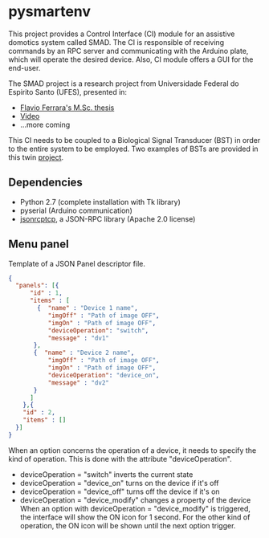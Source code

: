 pysmartenv
==========

This project provides a Control Interface (CI) module for an assistive domotics system called SMAD.
The CI is responsible of receiving commands by an RPC server and communicating with the Arduino plate, which will operate the desired device.
Also, CI module offers a GUI for the end-user.

The SMAD project is a research project from Universidade Federal do Espirito Santo (UFES), presented in:
+ [Flavio Ferrara's M.Sc. thesis]()
+ [Video](https://vimeo.com/122515785)
+ ...more coming

This CI needs to be coupled to a Biological Signal Transducer (BST) in order to the entire system to be employed. Two examples of BSTs are provided in this twin [project](https://github.com/ienaplissken/pyassistive).

Dependencies
------------
+ Python 2.7 (complete installation with Tk library)
+ pyserial (Arduino communication)
+ [jsonrcptcp](https://github.com/joshmarshall/jsonrpctcp/tree/master/jsonrpctcp), a JSON-RPC library (Apache 2.0 license)

Menu panel
-----------
Template of a JSON Panel descriptor file.

```json
{
  "panels": [{
      "id" : 1,
      "items" : [
        {  "name" : "Device 1 name",
           "imgOff" : "Path of image OFF",
           "imgOn" : "Path of image OFF",
           "deviceOperation": "switch",
           "message" : "dv1"
       },
       {  "name" : "Device 2 name",
           "imgOff" : "Path of image OFF",
           "imgOn" : "Path of image OFF",
           "deviceOperation": "device_on",
           "message" : "dv2"
       }
      ]
    },{
    "id" : 2,
    "items" : []
  }]
}
```

When an option concerns the operation of a device, it needs to specify the kind of operation.
This is done with the attribute "deviceOperation".
  - deviceOperation = "switch" inverts the current state
  - deviceOperation = "device_on" turns on the device if it's off
  - deviceOperation = "device_off" turns off the device if it's on
  - deviceOperation = "device_modify" changes a property of the device
When an option with deviceOperation = "device_modify" is triggered, the interface will show the ON icon for 1 second. For the other kind of operation, the ON icon will be shown until the
next option trigger.
